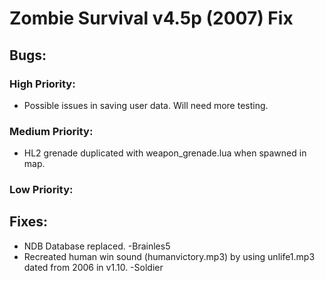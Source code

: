 # Zombie Survival v4.5p (2007) Fix

## Bugs:
### High Priority:
- Possible issues in saving user data. Will need more testing.
### Medium Priority:
- HL2 grenade duplicated with weapon_grenade.lua when spawned in map.
### Low Priority:

## Fixes:
- NDB Database replaced. -Brainles5
- Recreated human win sound (humanvictory.mp3) by using unlife1.mp3 dated from 2006 in v1.10. -Soldier
